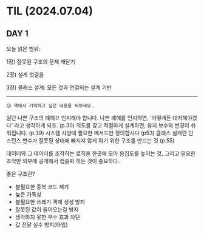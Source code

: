 # TIL (2024.07.04)

## DAY 1

오늘 읽은 범위:

1장) 잘못된 구조의 문제 깨닫기

2장) 설계 첫걸음

3장) 클래스 설계: 모든 것과 연결되는 설계 기반

---

```text
😉 책에서 기억하고 싶은 내용을 써보세요.
```

일단 나쁜 구조의 폐해ㄹ 인지해야 합니다. 나쁜 폐해를 인지하면, '어떻게든 대처해야겠다' 라고 생각하게 되죠. (p.30)
의도를 갖고 적절하게 설계하면, 유지 보수와 변경이 쉬워집니다. (p.39)
시스템 사양에 필요한 메서드만 정의합시다 (p53)
클래스 설계란 인스턴스 변수가 잘못된 상태에 빠지지 않게 하기 위한 구조를 만드는 것 (p.55)

데이터와 그 데이터를 조작하는 로직을 한곳에 모아 응집도를 높이는 것, 그리고 필요한 조작만 외부에 공개해서
캡슐화 하는 것이 중요하다.

좋은 구조란?

- 불필요한 중복 코드 제거
- 높은 가독성
- 불필요한 쓰레기 객체 생성 방지
- 잘못된 값이 들어오는걸 방지
- 생각하지 못한 부수 효과 차단
- 값 전달 실수 방지(타입)

